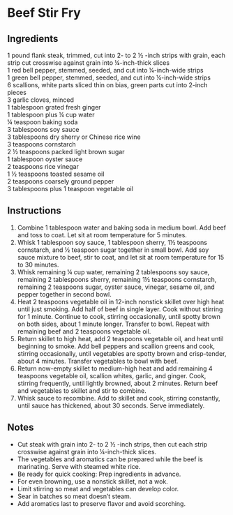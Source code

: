 # Beef Stir Fry

## Ingredients

1 pound flank steak, trimmed, cut into 2- to 2 ½ -inch strips with grain, each strip cut ­crosswise against grain into ¼-inch-thick slices  
1 red bell pepper, stemmed, seeded, and cut into ¼-inch-wide strips  
1 green bell pepper, stemmed, seeded, and cut into ¼-inch-wide strips  
6 scallions, white parts sliced thin on bias, green parts cut into 2-inch pieces  
3 garlic cloves, minced  
1 tablespoon grated fresh ginger  
1 tablespoon plus ¼ cup water  
¼ teaspoon baking soda  
3 tablespoons soy sauce  
3 tablespoons dry sherry or Chinese rice wine  
3 teaspoons cornstarch  
2 ½ teaspoons packed light brown sugar  
1 tablespoon oyster sauce  
2 teaspoons rice vinegar  
1 ½ teaspoons toasted sesame oil  
2 teaspoons coarsely ground pepper  
3 tablespoons plus 1 teaspoon vegetable oil  

## Instructions
1. Combine 1 tablespoon water and baking soda in medium bowl. Add beef and toss to coat. Let sit at room temperature for 5 minutes.
1. Whisk 1 tablespoon soy sauce, 1 tablespoon sherry, 1½ teaspoons cornstarch, and ½ teaspoon sugar together in small bowl. Add soy sauce mixture to beef, stir to coat, and let sit at room temperature for 15 to 30 minutes. 
1. Whisk remaining ¼ cup water, remaining 2 tablespoons soy sauce, remaining 2 tablespoons sherry, remaining 1½ teaspoons cornstarch, remaining 2 teaspoons sugar, oyster sauce, vinegar, sesame oil, and pepper together in second bowl.
1. Heat 2 teaspoons vegetable oil in 12-inch nonstick skillet over high heat until just smoking. Add half of beef in single layer. Cook without stirring for 1 minute. Continue to cook, stirring occasionally, until spotty brown on both sides, about 1 minute longer. Transfer to bowl. Repeat with remaining beef and 2 teaspoons vegetable oil.
1. Return skillet to high heat, add 2 teaspoons vegetable oil, and heat until beginning to smoke. Add bell peppers and scallion greens and cook, stirring occasionally, until vegetables are spotty brown and crisp-tender, about 4 minutes. Transfer vegetables to bowl with beef.
1. Return now-empty skillet to medium-high heat and add remaining 4 teaspoons vegetable oil, scallion whites, garlic, and ginger. Cook, stirring frequently, until lightly browned, about 2 minutes. Return beef and vegetables to skillet and stir to combine.
1. Whisk sauce to recombine. Add to skillet and cook, stirring constantly, until sauce has thickened, about 30 seconds. Serve immediately.

## Notes
* Cut steak with grain into 2- to 2 ½ -inch strips, then cut each strip crosswise against grain into ¼-inch-thick slices.
* The vegetables and aromatics can be prepared while the beef is marinating. Serve with steamed white rice.
* Be ready for quick cooking: Prep ingredients in advance.
* For even browning, use a nonstick skillet, not a wok.
* Limit stirring so meat and vegetables can develop color.
* Sear in batches so meat doesn’t steam.
* Add aromatics last to preserve flavor and avoid scorching.
